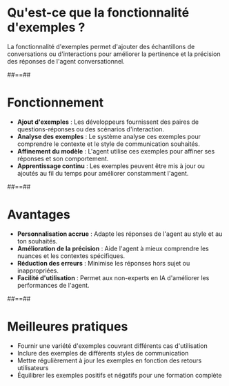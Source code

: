 
# Qu'est-ce que la fonctionnalité d'exemples ?

La fonctionnalité d'exemples permet d'ajouter des échantillons de conversations ou d'interactions pour améliorer la pertinence et la précision des réponses de l'agent conversationnel.

##==##

# Fonctionnement

* **Ajout d'exemples** : Les développeurs fournissent des paires de questions-réponses ou des scénarios d'interaction.
* **Analyse des exemples** : Le système analyse ces exemples pour comprendre le contexte et le style de communication souhaités.
* **Affinement du modèle** : L'agent utilise ces exemples pour affiner ses réponses et son comportement.
* **Apprentissage continu** : Les exemples peuvent être mis à jour ou ajoutés au fil du temps pour améliorer constamment l'agent.
<!-- .element: class="list-fragment" -->

##==##

# Avantages

* **Personnalisation accrue** : Adapte les réponses de l'agent au style et au ton souhaités.
* **Amélioration de la précision** : Aide l'agent à mieux comprendre les nuances et les contextes spécifiques.
* **Réduction des erreurs** : Minimise les réponses hors sujet ou inappropriées.
* **Facilité d'utilisation** : Permet aux non-experts en IA d'améliorer les performances de l'agent.

##==##

# Meilleures pratiques

* Fournir une variété d'exemples couvrant différents cas d'utilisation
* Inclure des exemples de différents styles de communication
* Mettre régulièrement à jour les exemples en fonction des retours utilisateurs
* Équilibrer les exemples positifs et négatifs pour une formation complète
